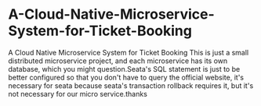 # A-Cloud-Native-Microservice-System-for-Ticket-Booking
A Cloud Native Microservice System for Ticket Booking
This is just a small distributed microservice project, and each microservice has its own database, which you might question.Seata's SQL statement is just to be better configured so that you don't have to query the official website, it's necessary for seata because seata's transaction rollback requires it, but it's not necessary for our micro service.thanks
